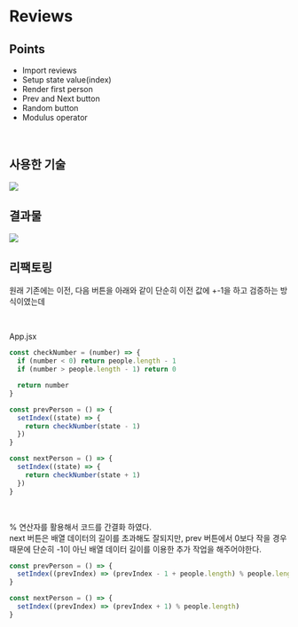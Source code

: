 # Reviews

## Points

- Import reviews
- Setup state value(index)
- Render first person
- Prev and Next button
- Random button
- Modulus operator

<br />

## 사용한 기술

<img src="https://img.shields.io/badge/react-61DAFB?style=for-the-badge&logo=react&logoColor=black">

<br />

## 결과물

<img src="https://github.com/pyozz/javascript-projects-course/assets/92071025/9c52e41a-0ea2-4a5c-8838-1eded48a8501" />

<br />

## 리팩토링

원래 기존에는 이전, 다음 버튼을 아래와 같이 단순히 이전 값에 +-1을 하고 검증하는 방식이였는데

<br />

App.jsx

```js
const checkNumber = (number) => {
  if (number < 0) return people.length - 1
  if (number > people.length - 1) return 0

  return number
}

const prevPerson = () => {
  setIndex((state) => {
    return checkNumber(state - 1)
  })
}

const nextPerson = () => {
  setIndex((state) => {
    return checkNumber(state + 1)
  })
}
```

<br />

% 연산자를 활용해서 코드를 간결화 하였다.<br />
next 버튼은 배열 데이터의 길이를 초과해도 잘되지만, prev 버튼에서 0보다 작을 경우 때문에 단순히 -1이 아닌 배열 데이터 길이를 이용한 추가 작업을 해주어야한다.

```js
const prevPerson = () => {
  setIndex((prevIndex) => (prevIndex - 1 + people.length) % people.length)
}

const nextPerson = () => {
  setIndex((prevIndex) => (prevIndex + 1) % people.length)
}
```
